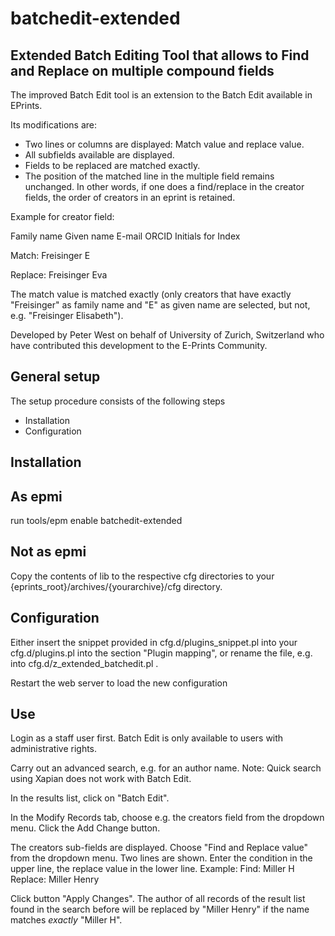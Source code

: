# batchedit-extended
## Extended Batch Editing Tool that allows to Find and Replace on multiple compound fields

The improved Batch Edit tool is an extension to the Batch Edit available in EPrints. 

Its modifications are:

- Two lines or columns are displayed: Match value and replace value.
- All subfields available are displayed.
- Fields to be replaced are matched exactly.
- The position of the matched line in the multiple field remains unchanged. In other 
words, if one does a find/replace in the creator fields, the order of creators in an 
eprint is retained.


Example for creator field:

Family name Given name E-mail ORCID Initials for Index 

Match: Freisinger E 

Replace: Freisinger Eva

The match value is matched exactly (only creators that have exactly "Freisinger" as 
family name and "E" as given name are selected, but not, e.g. "Freisinger 
Elisabeth").


Developed by Peter West on behalf of University of Zurich, Switzerland who have 
contributed this development to the E-Prints Community.

## General setup

The setup procedure consists of the following steps

- Installation
- Configuration


## Installation

## As epmi

run tools/epm enable batchedit-extended

## Not as epmi

Copy the contents of lib to the respective cfg directories to your {eprints_root}/archives/{yourarchive}/cfg 
directory.


## Configuration

Either insert the snippet provided in cfg.d/plugins_snippet.pl into your cfg.d/plugins.pl
into the section "Plugin mapping", or rename the file, e.g. into 
cfg.d/z_extended_batchedit.pl .

Restart the web server to load the new configuration


## Use

Login as a staff user first. Batch Edit is only available to users with administrative 
rights. 

Carry out an advanced search, e.g. for an author name. Note: Quick search using Xapian
does not work with Batch Edit.

In the results list, click on "Batch Edit". 

In the Modify Records tab, choose e.g. the creators field from the dropdown menu. 
Click the Add Change button.

The creators sub-fields are displayed. Choose "Find and Replace value" from the dropdown
menu. Two lines are shown. Enter the condition in the upper line, the replace value in
the lower line.
Example: 
Find: Miller H
Replace: Miller Henry

Click button "Apply Changes". The author of all records of the result list found in the 
search before will be replaced by "Miller Henry" if the name matches *exactly* "Miller H".



